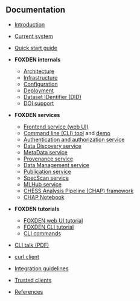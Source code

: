 ## Documentation
- [Introduction](/docs/introduction.md)
- [Current system](/docs/current-system.md)
- [Quick start guide](/docs/quickstart.md)

- **FOXDEN internals**
  - [Architecture](/docs/architecture.md)
  - [Infrastructure](/docs/infrastructure.md)
  - [Configuration](/docs/configuration.md)
  - [Deployment](/docs/deployment.md)
  - [Dataset IDentifier (DID)](/docs/did.md)
  - [DOI support](/docs/doi.md)

- **FOXDEN services**
  - [Frontend service (web UI)](/docs/web.md)
  - [Command line (CLI) tool](/docs/cli.md) and [demo](/docs/demo.md)
  - [Authentication and authorization service](/docs/authz.md)
  - [Data Discovery service](/docs/discovery.md)
  - [MetaData service](/docs/metadata.md)
  - [Provenance service](/docs/provenance.md)
  - [Data Management service](/docs/datamgt.md)
  - [Publication service](/docs/publication.md)
  - [SpecScan service](/docs/specscan.md)
  - [MLHub service](/docs/mlhub.md)
  - [CHESS Analysis Pipeline (CHAP) framework](/docs/chap.md)
  - [CHAP Notebook](/docs/notebook.md)

- **FOXDEN tutorials**
  - [FOXDEN web UI tutorial](/docs/web_tutorial.md)
  - [FOXDEN CLI tutorial](/docs/cli_tutorial.md)
  - [CLI commands](/docs/foxden-cli-demo.md)
<!--  - [doi demo](/docs/foxden-doi-demo.md)-->
  - [CLI talk (PDF)](/docs/foxden-cli.pdf)
  - [curl client](/docs/curl.md)
  - [Integration guidelines](/docs/integration.md)
  - [Trusted clients](/docs/trusted.md)

- [References](/docs/references.md)
